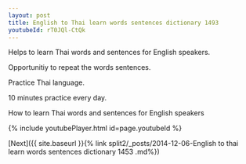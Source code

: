 ```yaml
---
layout: post
title: English to Thai learn words sentences dictionary 1493 
youtubeId: rT0JQl-CtQk
---
```

 
 
Helps to learn Thai words and sentences for English speakers.

Opportunitiy to repeat the words sentences. 

Practice Thai language. 
 
10 minutes practice every day. 
 
How to learn Thai words and sentences for English speakers 
 
{% include youtubePlayer.html id=page.youtubeId %}
 
 
[Next]({{ site.baseurl }}{% link  split2/_posts/2014-12-06-English to thai learn words sentences dictionary 1453 .md%})
 
